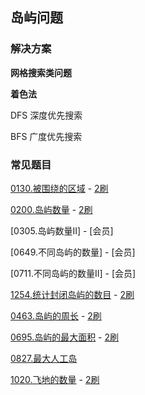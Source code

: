 ## 岛屿问题

### 解决方案

**网格搜索类问题**

**着色法**

DFS 深度优先搜索 

BFS 广度优先搜索

### 常见题目

[0130.被围绕的区域](0130.被围绕的区域.md) - [2刷](qu0130/solu/Solution.java)

[0200.岛屿数量](0200.岛屿数量.md) - [2刷](qu0200/solu/Solution.java)

[0305.岛屿数量II] - [会员]

[0649.不同岛屿的数量] - [会员]

[0711.不同岛屿的数量II] - [会员]

[1254.统计封闭岛屿的数目](1254.统计封闭岛屿的数目.md) - [2刷](qu1254/solu/Solution.java)

[0463.岛屿的周长](0463.岛屿的周长.md) - [2刷](qu0463/solu/Solution.java)

[0695.岛屿的最大面积](0695.岛屿的最大面积.md) - [2刷](qu0695/solu/Solution.java)

[0827.最大人工岛](0827.最大人工岛.md)

[1020.飞地的数量](1020.飞地的数量.md) - [2刷](qu1020/solu/Solution.java)

